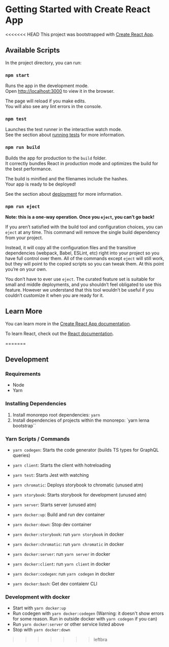 # Getting Started with Create React App

<<<<<<< HEAD
This project was bootstrapped with [Create React App](https://github.com/facebook/create-react-app).

## Available Scripts

In the project directory, you can run:

### `npm start`

Runs the app in the development mode.\
Open [http://localhost:3000](http://localhost:3000) to view it in the browser.

The page will reload if you make edits.\
You will also see any lint errors in the console.

### `npm test`

Launches the test runner in the interactive watch mode.\
See the section about [running tests](https://facebook.github.io/create-react-app/docs/running-tests) for more information.

### `npm run build`

Builds the app for production to the `build` folder.\
It correctly bundles React in production mode and optimizes the build for the best performance.

The build is minified and the filenames include the hashes.\
Your app is ready to be deployed!

See the section about [deployment](https://facebook.github.io/create-react-app/docs/deployment) for more information.

### `npm run eject`

**Note: this is a one-way operation. Once you `eject`, you can’t go back!**

If you aren’t satisfied with the build tool and configuration choices, you can `eject` at any time. This command will remove the single build dependency from your project.

Instead, it will copy all the configuration files and the transitive dependencies (webpack, Babel, ESLint, etc) right into your project so you have full control over them. All of the commands except `eject` will still work, but they will point to the copied scripts so you can tweak them. At this point you’re on your own.

You don’t have to ever use `eject`. The curated feature set is suitable for small and middle deployments, and you shouldn’t feel obligated to use this feature. However we understand that this tool wouldn’t be useful if you couldn’t customize it when you are ready for it.

## Learn More

You can learn more in the [Create React App documentation](https://facebook.github.io/create-react-app/docs/getting-started).

To learn React, check out the [React documentation](https://reactjs.org/).

=======
## Development

### Requirements

- Node
- Yarn

### Installing Dependencies

1. Install monorepo root dependencies: `yarn`
2. Install dependencies of projects within the monorepo: `yarn lerna bootstrap``

### Yarn Scripts / Commands

- `yarn codegen`: Starts the code generator (builds TS types for GraphQL queries)
- `yarn client`: Starts the client with hotreloading
- `yarn test`: Starts Jest with watching
- `yarn chromatic`: Deploys storybook to chromatic (unused atm)
- `yarn storybook`: Starts storybook for development (unused atm)
- `yarn server`: Starts server (unused atm)

- `yarn docker:up`: Build and run dev container
- `yarn docker:down`: Stop dev container
- `yarn docker:storybook`: run `yarn storybook` in docker
- `yarn docker:chromatic`: run `yarn chromatic` in docker
- `yarn docker:server`: run `yarn server` in docker
- `yarn docker:client`: run `yarn client` in docker
- `yarn docker:codegen`: run `yarn codegen` in docker
- `yarn docker:bash`: Get dev contaienr CLI

### Development with docker

- Start with `yarn docker:up`
- Run codegen with `yarn docker:codegen` (Warning: it doesn't show errors for some reason. Run in outside docker with `yarn codegen` if you can)
- Run `yarn docker:server` or other service listed above
- Stop with `yarn docker:down`
>>>>>>> leftbra
